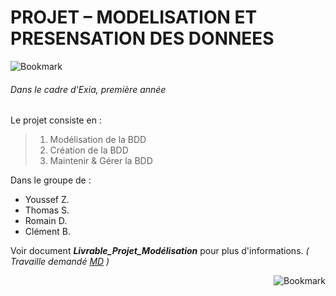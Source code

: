 # PROJET – MODELISATION ET PRESENSATION DES DONNEES

<md-button class="md-icon my-icon-button" aria-label="Bookmark">
 <img src="https://raw.githubusercontent.com/Sacrezar/Projet_Modelisation_A1/master/Organisation_Prevue.PNG" alt="Bookmark">
</md-button>

###### Dans le cadre d'Exia, première année

Le projet consiste en :

> 1. Modélisation de la BDD
> 2. Création de la BDD
> 3. Maintenir & Gérer la BDD

Dans le groupe de :
- Youssef Z.
- Thomas S.
- Romain D.
- Clément B.

Voir document **_Livrable_Projet_Modélisation_** pour plus d'informations.
_\( Travaille demandé [MD](https://github.com/Sacrezar/Projet_Modelisation_A1/blob/master/Maintenir-gerer_BDD/Travail_demande.md) \)_

<md-button class="md-icon my-icon-button" aria-label="Bookmark">
 <img src="https://exia.cesi.fr/wp-content/themes/eice/assets/images/logo-header.png" alt="Bookmark" align="right">
</md-button>


